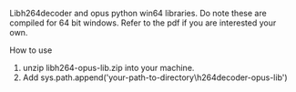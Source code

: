 Libh264decoder and opus python win64 libraries. Do note these are compiled for 64 bit windows. Refer to the pdf if you are interested your own.

How to use
1. unzip libh264-opus-lib.zip into your machine.
2. Add sys.path.append('your-path-to-directory\\h264decoder-opus-lib')
